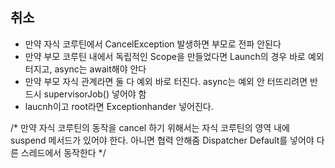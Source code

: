 ## 취소

- 만약 자식 코루틴에서 CancelException 발생하면 부모로 전파 안된다
- 만약 부모 코루틴 내에서 독립적인 Scope을 만들었다면 Launch의 경우 바로 예외 터지고, async는 await해야 안다
- 만약 부모 자식 관계라면 둘 다 예외 바로 터진다. async는 예외 안 터뜨리려면 반드시 supervisorJob() 넣어야 함
- laucnh이고 root라면 Exceptionhander 넣어진다.

/*
만약 자식 코루틴의 동작을 cancel 하기 위해서는 자식 코루틴의 영역 내에
suspend 메서드가 있어야 한다. 아니면 협력 안해줌
Dispatcher Default를 넣어야 다른 스레드에서 동작한다
*/